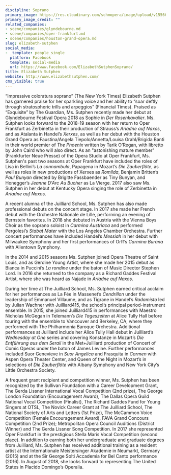 ```yaml
---
discipline: Soprano
primary_image: https://res.cloudinary.com/schmopera/image/upload/v1556668136/media/2019/04/ElizabethSutphen.jpg
primary_image_credit: ""
related_companies:
- scene/companies/glyndebourne.md
- scene/companies/oper-frankfurt.md
- scene/companies/houston-grand-opera.md
slug: elizabeth-sutphen
social_media:
- _template: people_single
  platform: Facebook
  template: social-media
  url: https://www.facebook.com/ElizabethSutphenSoprano/
title: Elizabeth Sutphen
website: http://www.elizabethsutphen.com/
cms_visible: true
---
```

“Impressive coloratura soprano” (The New York Times) Elizabeth Sutphen has garnered praise for her sparkling voice and her ability to “soar deftly through stratospheric trills and arpeggios” (Financial Times). Praised as “Exquisite” by The Guardian, Ms. Sutphen recently made her debut at Glyndebourne Festival Opera 2018 as Sophie in _Der Rosenkavalier_. Ms. Sutphen looks forward to the 2018-19 season with her return to Oper Frankfurt as Zerbinetta in their production of Strauss’s _Ariadne auf Naxos_, and as Atalanta in Handel’s _Xerxes_, as well as her debut with the Houston Grand Opera as Faustina/Angela Tiepolo/Annetta/Louisa Grahl/Brigida Banti in their world premier of _The Phoenix_ written by Tarik O’Regan, with libretto by John Caird who will also direct. As an "astonishing mature member" (Frankfurter Neue Presse) of the Opera Studio at Oper Frankfurt, Ms. Sutphen's past two seasons at Oper Frankfurt have included the roles of Lisa in Bellini’s _La sonnambula_, Papagena in Mozart’s _Die Zauberflöte_, as well as roles in new productions of Xerxes as _Romilda_, Benjamin Britten’s _Paul Bunyan_ directed by Brigitte Fassbaender as Tiny Bunyan, and Honegger’s _Jeanne D'Arc Au Bucher_ as La Vierge. 2017 also saw Ms. Sutphen in her debut at Kentucky Opera singing the role of Zerbinetta in _Ariadne auf Naxos_. 

A recent alumna of the Juilliard School, Ms. Sutphen has also made professional debuts on the concert stage. In 2017 she made her French debut with the Orchestre Nationale de Lille, performing an evening of Bernstein favorites. In 2018 she debuted in Austria with the Vienna Boys Choir as the soprano soloist in _Carmina Austriaca_ and performed Pergolesi’s _Stabat Mater_ with the Los Angeles Chamber Orchestra. Further concert performances have included Handel’s _Messiah_ in her debut with Milwaukee Symphony and her first performances of Orff’s _Carmina Burana_ with Allentown Symphony.

In the 2014 and 2015 seasons Ms. Sutphen joined Opera Theatre of Saint Louis, and as Gerdine Young Artist, where she made her 2015 debut as Bianca in Puccini’s _La rondine_ under the baton of Music Director Stephen Lord. In 2016 she returned to the company as a Richard Gaddes Festival Artist, where she was heard as Najade in _Ariadne auf Naxos_. 

During her time at The Juilliard School, Ms. Sutphen earned critical acclaim for her performances as La Fée in Massenet’s _Cendrillon_ under the leadership of Emmanuel Villaume, and as Tigrane in Handel’s _Radamisto_ led by Julian Wachner with Juilliard415, the school’s principal period-instrument ensemble. In 2015, she joined Juilliard415 in performances with Maestro Nicholas McGegan in Telemann’s _Die Tageszeiten_ at Alice Tully Hall before touring with the ensemble to Vancouver and Berkeley, CA, where they performed with The Philharmonia Baroque Orchestra. Additional performances at Juilliard include her Alice Tully Hall debut in Juilliard’s _Wednesday at One_ series and covering Konstanze in Mozart’s _Die Entführung aus dem Serail_ in the Met+Juilliard production of Concert of Comic Operas under the baton of James Levine. Further performances included Suor Genevieve in _Suor Angelica_ and Frasquita in _Carmen_ with Aspen Opera Theater Center, and Queen of the Night in Mozart’s in selections of _Die Zauberflöte_ with Albany Symphony and New York City’s Little Orchestra Society.

A frequent grant recipient and competition winner, Ms. Sutphen has been recognized by the Sullivan Foundation with a Career Development Grant, The Gerda Lissner International Vocal Competition (2nd prize), The George London Foundation (Encouragement Award), The Dallas Opera Guild National Vocal Competition (Finalist), The Richard Gaddes Fund for Young Singers at OTSL, The Novick Career Grant at The Juilliard School, The National Society of Arts and Letters (1st Prize), The McCammon Voice Competition (Female Encouragement Award), FAVA Grand Concours Competition (2nd Prize); Metropolitan Opera Council Auditions (District Winner) and The Gerda Lissner Song Competition. In 2017 she represented Oper Frankfurt in the prestigious Stella Maris Vocal Competition (second place). In addition to earning both her undergraduate and graduate degrees from Juilliard, Ms. Sutphen has received additional training as a resident artist at the Internationale Meistersinger Akademie in Neumarkt, Germany (2015) and at the Sir George Solti Accademia for Bel Canto performance (2016). In August of 2018, she looks forward to representing The United States in Placido Domingo’s Operalia.